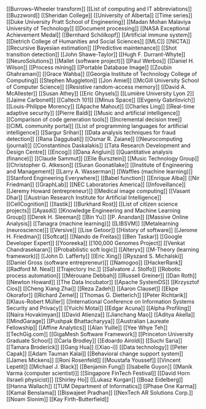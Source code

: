 [[Burrows–Wheeler transform]]
[[List of computing and IT abbreviations]]
[[Buzzword]]
[[Sheridan College]]
[[University of Alberta]]
[[Time series]]
[[Duke University Pratt School of Engineering]]
[[Madan Mohan Malaviya University of Technology]]
[[Document processing]]
[[NASA Exceptional Achievement Medal]]
[[Bernhard Schölkopf]]
[[Artificial immune system]]
[[Dietrich College of Humanities and Social Sciences]]
[[MLC]]
[[NICTA]]
[[Recursive Bayesian estimation]]
[[Predictive maintenance]]
[[Shot transition detection]]
[[John Shawe-Taylor]]
[[Hugh F. Durrant-Whyte]]
[[NeuroSolutions]]
[[Mallet (software project)]]
[[Paul Werbos]]
[[Daniel H. Wilson]]
[[Process mining]]
[[Portable Database Image]]
[[Zoubin Ghahramani]]
[[Grace Wahba]]
[[Georgia Institute of Technology College of Computing]]
[[Stephen Muggleton]]
[[Jon Amiel]]
[[McGill University School of Computer Science]]
[[Resistive random-access memory]]
[[David A. McAllester]]
[[Susan Athey]]
[[Eric Ghysels]]
[[Lumière University Lyon 2]]
[[Jaime Carbonell]]
[[Caltech 101]]
[[Minus Space]]
[[Evgeniy Gabrilovich]]
[[Louis-Philippe Morency]]
[[Apache Mahout]]
[[Charles Ling]]
[[Real-time adaptive security]]
[[Pierre Baldi]]
[[Music and artificial intelligence]]
[[Comparison of code generation tools]]
[[Incremental decision tree]]
[[CIML community portal]]
[[List of programming languages for artificial intelligence]]
[[Sargur Srihari]]
[[Data analysis techniques for fraud detection]]
[[Rana Daggubati]]
[[Osmar R. Zaiane]]
[[Neurocomputing (journal)]]
[[Constantinos Daskalakis]]
[[Tata Research Development and Design Centre]]
[[Encog]]
[[Dana Angluin]]
[[Quantitative analysis (finance)]]
[[Claude Sammut]]
[[Elie Bursztein]]
[[Music Technology Group]]
[[Christopher G. Atkeson]]
[[Suran Goonatilake]]
[[Institute of Engineering and Management]]
[[Larry A. Wasserman]]
[[Waffles (machine learning)]]
[[Stanford Engineering Everywhere]]
[[Babel function]]
[[Enrique Alba]]
[[Nir Friedman]]
[[GraphLab]]
[[NEC Laboratories America]]
[[Infoveillance]]
[[Jeremy Howard (entrepreneur)]]
[[Medical image computing]]
[[Vasant Dhar]]
[[Austrian Research Institute for Artificial Intelligence]]
[[CellCognition]]
[[Ilastik]]
[[Burkhard Rost]]
[[List of citizen science projects]]
[[Ayasdi]]
[[Knowledge Engineering and Machine Learning Group]]
[[Derek H. Sleeman]]
[[Bin Yu]]
[[P. Anandan]]
[[Massive Online Analysis]]
[[Tanagra (machine learning)]]
[[LIBSVM]]
[[Metalearning (neuroscience)]]
[[Versive]]
[[Lise Getoor]]
[[History of software]]
[[Jerome H. Friedman]]
[[Softcat]]
[[Nando de Freitas]]
[[Ben Taskar]]
[[Google Developer Expert]]
[[Yooreeka]]
[[100,000 Genomes Project]]
[[Venkat Chandrasekaran]]
[[Probabilistic soft logic]]
[[Alteryx]]
[[M-Theory (learning framework)]]
[[John D. Lafferty]]
[[Eric Xing]]
[[Ryszard S. Michalski]]
[[Daniel Gross (software entrepreneur)]]
[[Namogoo]]
[[HackerRank]]
[[Radford M. Neal]]
[[Trajectory Inc.]]
[[Salvatore J. Stolfo]]
[[Robotic process automation]]
[[Mérouane Debbah]]
[[Russell Greiner]]
[[Dan Roth]]
[[Newton Howard]]
[[The Data Incubator]]
[[Apache SystemDS]]
[[Krzysztof Cios]]
[[Cheng Xiang Zhai]]
[[Reza Zadeh]]
[[Aaron Clauset]]
[[Ekpe Okorafor]]
[[Richard Zemel]]
[[Thomas G. Dietterich]]
[[Peter Richtarik]]
[[Klaus-Robert Müller]]
[[International Conference on Information Systems Security and Privacy]]
[[Yuichi Motai]]
[[Edgar Acuna]]
[[Alpha Profiling]]
[[Naira Hovakimyan]]
[[David Atienza]]
[[Jianchang Mao]]
[[Aditya Akella]]
[[MindGarage]]
[[Pushpak Bhattacharyya]]
[[Australian Laureate Fellowship]]
[[Affine Analytics]]
[[Alan Yuille]]
[[Yee Whye Teh]]
[[TechGig.com]]
[[GigaMesh Software Framework]]
[[Princeton University Graduate School]]
[[Carla Brodley]]
[[Edoardo Airoldi]]
[[Suchi Saria]]
[[Tamara Broderick]]
[[Gang Hua]]
[[Xiao-i]]
[[Data technology]]
[[Peter Capak]]
[[Adam Tauman Kalai]]
[[Behavioral change support system]]
[[James Mickens]]
[[Roni Rosenfeld]]
[[Moustafa Youssef]]
[[Vincent Lepetit]]
[[Michael J. Black]]
[[Benjamin Fung]]
[[Isabelle Guyon]]
[[Manik Varma (computer scientist)]]
[[Singapore FinTech Festival]]
[[David Horn (Israeli physicist)]]
[[Shirley Ho]]
[[Lukasz Kurgan]]
[[Boaz Eidelberg]]
[[Hanna Wallach]]
[[TUM Department of Informatics]]
[[Phase One Karma]]
[[Kamal Benslama]]
[[Biswajeet Pradhan]]
[[NexTech AR Solutions Corp.]]
[[Noam Slonim]]
[[Kay Firth-Butterfield]]

